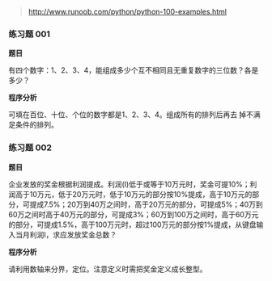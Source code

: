 > http://www.runoob.com/python/python-100-examples.html

### 练习题 001

**题目**

有四个数字：1、2、3、4，能组成多少个互不相同且无重复数字的三位数？各是多少？

**程序分析**

可填在百位、十位、个位的数字都是1、2、3、4。组成所有的排列后再去 掉不满足条件的排列。


### 练习题 002

**题目**

企业发放的奖金根据利润提成。利润(I)低于或等于10万元时，奖金可提10%；利润高于10万元，低于20万元时，低于10万元的部分按10%提成，高于10万元的部分，可提成7.5%；20万到40万之间时，高于20万元的部分，可提成5%；40万到60万之间时高于40万元的部分，可提成3%；60万到100万之间时，高于60万元的部分，可提成1.5%，高于100万元时，超过100万元的部分按1%提成，从键盘输入当月利润I，求应发放奖金总数？

**程序分析**

请利用数轴来分界，定位。注意定义时需把奖金定义成长整型。
